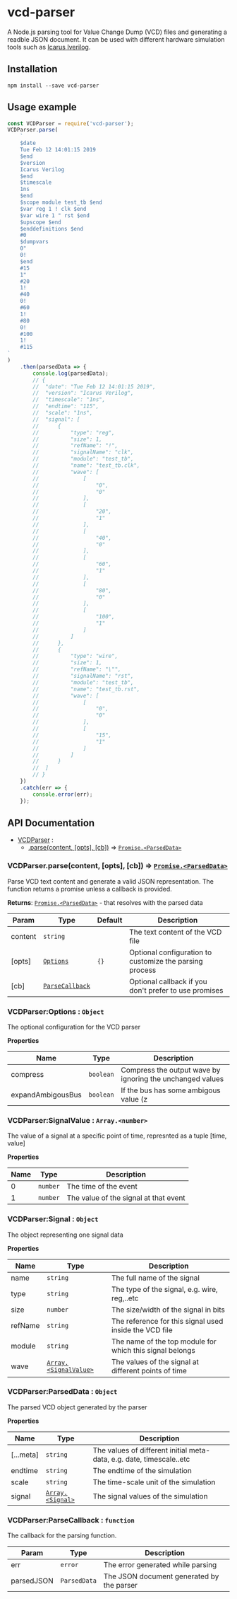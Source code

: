# vcd-parser

A Node.js parsing tool for Value Change Dump (VCD) files and generating a readble JSON document. It can be used with different hardware simulation tools such as [Icarus Iverilog](http://iverilog.icarus.com).

## Installation

`npm install --save vcd-parser`

## Usage example

```javascript
const VCDParser = require('vcd-parser');
VCDParser.parse(
	`
	$date
	Tue Feb 12 14:01:15 2019
	$end
	$version
	Icarus Verilog
	$end
	$timescale
	1ns
	$end
	$scope module test_tb $end
	$var reg 1 ! clk $end
	$var wire 1 " rst $end
	$upscope $end
	$enddefinitions $end
	#0
	$dumpvars
	0"
	0!
	$end
	#15
	1"
	#20
	1!
	#40
	0!
	#60
	1!
	#80
	0!
	#100
	1!
	#115
`
)
	.then(parsedData => {
		console.log(parsedData);
		// {
		// 	"date": "Tue Feb 12 14:01:15 2019",
		// 	"version": "Icarus Verilog",
		// 	"timescale": "1ns",
		// 	"endtime": "115",
		// 	"scale": "1ns",
		// 	"signal": [
		// 		{
		// 			"type": "reg",
		// 			"size": 1,
		// 			"refName": "!",
		// 			"signalName": "clk",
		// 			"module": "test_tb",
		// 			"name": "test_tb.clk",
		// 			"wave": [
		// 				[
		// 					"0",
		// 					"0"
		// 				],
		// 				[
		// 					"20",
		// 					"1"
		// 				],
		// 				[
		// 					"40",
		// 					"0"
		// 				],
		// 				[
		// 					"60",
		// 					"1"
		// 				],
		// 				[
		// 					"80",
		// 					"0"
		// 				],
		// 				[
		// 					"100",
		// 					"1"
		// 				]
		// 			]
		// 		},
		// 		{
		// 			"type": "wire",
		// 			"size": 1,
		// 			"refName": "\"",
		// 			"signalName": "rst",
		// 			"module": "test_tb",
		// 			"name": "test_tb.rst",
		// 			"wave": [
		// 				[
		// 					"0",
		// 					"0"
		// 				],
		// 				[
		// 					"15",
		// 					"1"
		// 				]
		// 			]
		// 		}
		// 	]
		// }
	})
	.catch(err => {
		console.error(err);
	});
```

## API Documentation

-   [VCDParser](#VCDParser) :
    -   [.parse(content, [opts], [cb])](#VCDParser..parse) ⇒ [<code>Promise.&lt;ParsedData&gt;</code>](#VCDParser..ParsedData)

<a name="VCDParser..parse"></a>

### VCDParser.parse(content, [opts], [cb]) ⇒ [<code>Promise.&lt;ParsedData&gt;</code>](#VCDParser..ParsedData)

Parse VCD text content and generate a valid JSON representation.
The function returns a promise unless a callback is provided.

**Returns**: [<code>Promise.&lt;ParsedData&gt;</code>](#VCDParser..ParsedData) - that resolves with the parsed data

| Param   | Type                                                    | Default         | Description                                             |
| ------- | ------------------------------------------------------- | --------------- | ------------------------------------------------------- |
| content | <code>string</code>                                     |                 | The text content of the VCD file                        |
| [opts]  | [<code>Options</code>](#VCDParser..Options)             | <code>{}</code> | Optional configuration to customize the parsing process |
| [cb]    | [<code>ParseCallback</code>](#VCDParser..ParseCallback) | <code></code>   | Optional callback if you don't prefer to use promises   |

<a name="VCDParser..Options"></a>

### VCDParser:Options : <code>Object</code>

The optional configuration for the VCD parser

**Properties**

| Name              | Type                 | Description                                               |
| ----------------- | -------------------- | --------------------------------------------------------- |
| compress          | <code>boolean</code> | Compress the output wave by ignoring the unchanged values |
| expandAmbigousBus | <code>boolean</code> | If the bus has some ambigous value (z                     | x), it gets expanded to represent the whole bus signal |

<a name="VCDParser..SignalValue"></a>

### VCDParser:SignalValue : <code>Array.&lt;number&gt;</code>

The value of a signal at a specific point of time, represnted as a tuple [time, value]

**Properties**

| Name | Type                | Description                           |
| ---- | ------------------- | ------------------------------------- |
| 0    | <code>number</code> | The time of the event                 |
| 1    | <code>number</code> | The value of the signal at that event |

<a name="VCDParser..Signal"></a>

### VCDParser:Signal : <code>Object</code>

The object representing one signal data

**Properties**

| Name    | Type                                                              | Description                                              |
| ------- | ----------------------------------------------------------------- | -------------------------------------------------------- |
| name    | <code>string</code>                                               | The full name of the signal                              |
| type    | <code>string</code>                                               | The type of the signal, e.g. wire, reg,..etc             |
| size    | <code>number</code>                                               | The size/width of the signal in bits                     |
| refName | <code>string</code>                                               | The reference for this signal used inside the VCD file   |
| module  | <code>string</code>                                               | The name of the top module for which this signal belongs |
| wave    | [<code>Array.&lt;SignalValue&gt;</code>](#VCDParser..SignalValue) | The values of the signal at different points of time     |

<a name="VCDParser..ParsedData"></a>

### VCDParser:ParsedData : <code>Object</code>

The parsed VCD object generated by the parser

**Properties**

| Name      | Type                                                    | Description                                                          |
| --------- | ------------------------------------------------------- | -------------------------------------------------------------------- |
| [...meta] | <code>string</code>                                     | The values of different initial meta-data, e.g. date, timescale..etc |
| endtime   | <code>string</code>                                     | The endtime of the simulation                                        |
| scale     | <code>string</code>                                     | The time-scale unit of the simulation                                |
| signal    | [<code>Array.&lt;Signal&gt;</code>](#VCDParser..Signal) | The signal values of the simulation                                  |

<a name="VCDParser..ParseCallback"></a>

### VCDParser:ParseCallback : <code>function</code>

The callback for the parsing function.

| Param      | Type                    | Description                               |
| ---------- | ----------------------- | ----------------------------------------- |
| err        | <code>error</code>      | The error generated while parsing         |
| parsedJSON | <code>ParsedData</code> | The JSON document generated by the parser |
